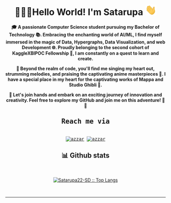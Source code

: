 
<div align="center">
<h1 align="center">👩🏻‍💻Hello World!  I'm Satarupa <img width="35" src="https://github.com/1999AZZAR/1999AZZAR/blob/main/resources/img/waving.gif" alt="👋🏻"></h1>
<h4 align="center">🎓 A passionate Computer Science student pursuing my Bachelor of Technology 📚. Embracing the enchanting world of AI/ML, I find myself immersed in the magic of Data, Hypergraphs, Data Visualization, and web Development 🌐. Proudly belonging to the second cohort of KaggleXBIPOC Fellowship 🚀, I am constantly on a quest to learn and create.

🌈 Beyond the realm of code, you'll find me singing my heart out, strumming melodies, and praising the captivating anime masterpieces 🎤. I have a special place in my heart for the captivating works of Mappa and Studio Ghibli 🌌.

🤝 Let's join hands and embark on an exciting journey of innovation and creativity. Feel free to explore my GitHub and join me on this adventure! 🚀✨</h4>
</div>

<div>
  <samp>
    <h2 align="center">Reach me via</h2>
    <p align="center">
      <br/>
      <a href="https://www.linkedin.com/in/satarupa-deb-/" target="blank"><img align="center"
         src="https://img.shields.io/badge/linkedin-%231DA1F2.svg?style=for-the-badge&logo=linkedin&logoColor=white"
         alt="azzar" height="30"/></a>
      <a href="https://mailto:satarupa2212@gmail.com" target="blank"><img align="center"
         src="https://img.shields.io/badge/gmail-EA4335.svg?style=for-the-badge&logo=gmail&logoColor=white"
         alt="azzar" height="30"/></a>
    </p>
  </samp>
</div>


  <div>
    <h2 align="center"> 📊 Github stats </h2>
      <br/>
        <p align="center">
          <a href="https://github.com/Satarupa22-SD/">
          <img src="https://github-readme-stats.vercel.app/api/top-langs/?username=Satarupa22-SD&langs_count=6&theme=gruvbox&layout=compact&hide_border=true" alt="Satarupa22-SD :: Top Langs" /></a>
        </p>
<!--         <p align="center">
          <a href="https://github.com/Satarupa22-SD/">
          <img width="49.5%" src="https://github-readme-stats.vercel.app/api?username=Satarupa22-SD&show_icons=true&theme=gruvbox&hide_border=true" />
          <img width="49.5%" src="https://github-readme-streak-stats.herokuapp.com/?user=Satarupa22-SD&theme=gruvbox&hide_border=true" />
          </a>
       </p> -->
     <br>
  </div>    


------

